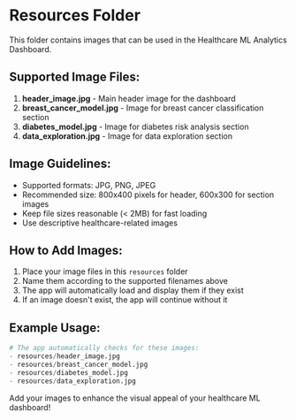 # Resources Folder

This folder contains images that can be used in the Healthcare ML Analytics Dashboard.

## Supported Image Files:

1. **header_image.jpg** - Main header image for the dashboard
2. **breast_cancer_model.jpg** - Image for breast cancer classification section
3. **diabetes_model.jpg** - Image for diabetes risk analysis section
4. **data_exploration.jpg** - Image for data exploration section

## Image Guidelines:

- Supported formats: JPG, PNG, JPEG
- Recommended size: 800x400 pixels for header, 600x300 for section images
- Keep file sizes reasonable (< 2MB) for fast loading
- Use descriptive healthcare-related images

## How to Add Images:

1. Place your image files in this `resources` folder
2. Name them according to the supported filenames above
3. The app will automatically load and display them if they exist
4. If an image doesn't exist, the app will continue without it

## Example Usage:

```python
# The app automatically checks for these images:
- resources/header_image.jpg
- resources/breast_cancer_model.jpg
- resources/diabetes_model.jpg
- resources/data_exploration.jpg
```

Add your images to enhance the visual appeal of your healthcare ML dashboard!
